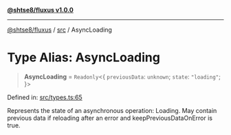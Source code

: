 [**@shtse8/fluxus v1.0.0**](../../README.md)

***

[@shtse8/fluxus](../../README.md) / [src](../README.md) / AsyncLoading

# Type Alias: AsyncLoading

> **AsyncLoading** = `Readonly`\<\{ `previousData`: `unknown`; `state`: `"loading"`; \}\>

Defined in: [src/types.ts:65](https://github.com/shtse8/fluxus/blob/213c71c5e98d0245d85ae1e863504b6b01882dfb/src/types.ts#L65)

Represents the state of an asynchronous operation: Loading. May contain previous data if reloading after an error and keepPreviousDataOnError is true.
